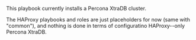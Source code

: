 This playbook currently installs a Percona XtraDB cluster.

The HAProxy playbooks and roles are just placeholders for now (same with "common"), and nothing is done in terms of configuratino HAProxy--only Percona XtraDB.

